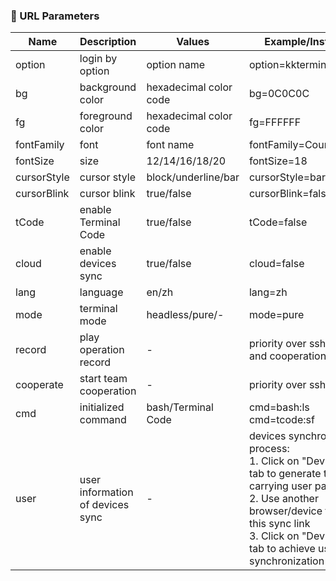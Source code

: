 ### 🔗 URL Parameters

| Name        | Description                      | Values                 | Example/Instructions                                         |
| ----------- | -------------------------------- | ---------------------- | ------------------------------------------------------------ |
| option      | login by option                  | option name            | option=kkterminal                                            |
| bg          | background color                 | hexadecimal color code | bg=0C0C0C                                                    |
| fg          | foreground color                 | hexadecimal color code | fg=FFFFFF                                                    |
| fontFamily  | font                             | font name              | fontFamily=Courier%20New                                     |
| fontSize    | size                             | 12/14/16/18/20         | fontSize=18                                                  |
| cursorStyle | cursor style                     | block/underline/bar    | cursorStyle=bar                                              |
| cursorBlink | cursor blink                     | true/false             | cursorBlink=false                                            |
| tCode       | enable Terminal Code             | true/false             | tCode=false                                                  |
| cloud       | enable devices sync              | true/false             | cloud=false                                                  |
| lang        | language                         | en/zh                  | lang=zh                                                      |
| mode        | terminal mode                    | headless/pure/-        | mode=pure                                                    |
| record      | play operation record            | -                      | priority over ssh connection and cooperation                 |
| cooperate   | start team cooperation           | -                      | priority over ssh connection                                 |
| cmd         | initialized command              | bash/Terminal Code     | cmd=bash:ls<br>cmd=tcode:sf                                  |
| user        | user information of devices sync | -                      | devices synchronization process:<br/>1. Click on "Devices Sync" tab to generate the sync link carrying user parameter<br/>2. Use another browser/device to access this sync link<br/>3. Click on "Devices Sync" tab to achieve user data synchronization |